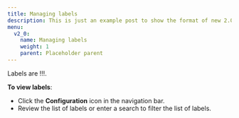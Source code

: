 ```yaml
---
title: Managing labels
description: This is just an example post to show the format of new 2.0 posts
menu:
  v2_0:
    name: Managing labels
    weight: 1
    parent: Placeholder parent
---
```

Labels are !!!.

**To view labels**:

* Click the **Configuration** icon in the navigation bar.
* Review the list of labels or enter a search to filter the list of labels.
